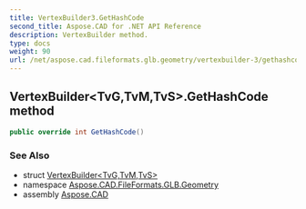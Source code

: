 ```yaml
---
title: VertexBuilder3.GetHashCode
second_title: Aspose.CAD for .NET API Reference
description: VertexBuilder method. 
type: docs
weight: 90
url: /net/aspose.cad.fileformats.glb.geometry/vertexbuilder-3/gethashcode/
---
```

## VertexBuilder&lt;TvG,TvM,TvS&gt;.GetHashCode method

```csharp
public override int GetHashCode()
```

### See Also

* struct [VertexBuilder&lt;TvG,TvM,TvS&gt;](../)
* namespace [Aspose.CAD.FileFormats.GLB.Geometry](../../../aspose.cad.fileformats.glb.geometry/)
* assembly [Aspose.CAD](../../../)


